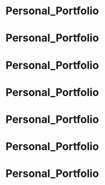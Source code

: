 # Personal_Portfolio
# Personal_Portfolio
# Personal_Portfolio
# Personal_Portfolio
# Personal_Portfolio
# Personal_Portfolio
# Personal_Portfolio
